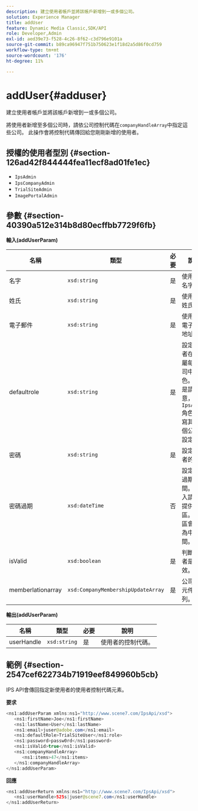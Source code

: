 ```yaml
---
description: 建立使用者帳戶並將該帳戶新增到一或多個公司。
solution: Experience Manager
title: addUser
feature: Dynamic Media Classic,SDK/API
role: Developer,Admin
exl-id: aed39e73-f528-4c26-8f62-c3d796e9101a
source-git-commit: b89ca96947f751b750623e1f18d2a5d86f0cd759
workflow-type: tm+mt
source-wordcount: '176'
ht-degree: 11%

---
```


# addUser{#adduser}

建立使用者帳戶並將該帳戶新增到一或多個公司。

將使用者新增至多個公司時，請依公司控制代碼在`companyHandleArray`中指定這些公司。 此操作會將控制代碼傳回給您剛剛新增的使用者。

## 授權的使用者型別 {#section-126ad42f844444fea11ecf8ad01fe1ec}

* `IpsAdmin`
* `IpsCompanyAdmin`
* `TrialSiteAdmin`
* `ImagePortalAdmin`

## 參數 {#section-40390a512e314b8d80ecffbb7729f6fb}

**輸入(addUserParam)**

| 名稱 | 類型 | 必要 | 說明 |
|---|---|---|---|
| 名字 | `xsd:string` | 是 | 使用者的名字。 |
| 姓氏 | `xsd:string` | 是 | 使用者的姓氏。 |
| 電子郵件 | `xsd:string` | 是 | 使用者的電子郵件地址。 |
| defaultrole | `xsd:string` | 是 | 設定使用者在其所屬每個公司中的角色。 但是請注意，`IpsAdmin`角色會覆寫其他每個公司的設定。 |
| 密碼 | `xsd:string` | 是 | 設定使用者的密碼 |
| 密碼過期 | `xsd:dateTime` | 否 | 設定密碼過期時間。 傳入請求時提供時區。 時區會調整為中央時間。 |
| isValid | `xsd:boolean` | 是 | 判斷使用者是否有效。 |
| memberlationarray | `xsd:CompanyMembershipUpdateArray` | 是 | 公司控制元件的陣列。 |

**輸出(addUserParam)**

| 名稱 | 類型 | 必要 | 說明 |
|---|---|---|---|
| userHandle | `xsd:string` | 是 | 使用者的控制代碼。 |

## 範例 {#section-2547cef622734b71919eef849960b5cb}

IPS API會傳回指定新使用者的使用者控制代碼元素。

**要求**

```java {.line-numbers}
<ns1:addUserParam xmlns:ns1="http://www.scene7.com/IpsApi/xsd">
   <ns1:firstName>Joe</ns1:firstName>
   <ns1:lastName>User</ns1:lastName>
   <ns1:email>juser@adobe.com</ns1:email>
   <ns1:defaultRole>TrialSiteUser</ns1:role>
   <ns1:password>passw0rd</ns1:password>
   <ns1:isValid>true</ns1:isValid>
   <ns1:companyHandleArray>
      <ns1:items>47</ns1:items>
   </ns1:companyHandleArray>
</ns1:addUserParam>
```

**回應**

```java {.line-numbers}
<ns1:addUserReturn xmlns:ns1="http://www.scene7.com/IpsApi/xsd">
   <ns1:userHandle>525s|juser@scene7.com</ns1:userHandle>
</ns1:addUserReturn>
```
